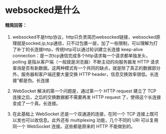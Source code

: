 # websocked是什么

#### 精简回答：

1. websocked不是http协议，http只负责简历websocked链接，websocked原理就是socked,ip,tcp通信，只不过包裹一层，加了一些限制，可以理解为打了补丁的长连接http，传统http可以通过轮训建立长连接
keep-alive connection：是一次tcp通信完成多个http请求每一个请求都单独发头，
polling 是指从客户端（一般就是浏览器）不断主动的向服务器发 HTTP 请求查询是否有新数据。这两种模式有一个共同的缺点，就是除了真正的数据部分外，服务器和客户端还要大量交换 HTTP header，信息交换效率很低。长连接”都是伪。长连接

2. WebSocket 解决的第一个问题是，通过第一个 HTTP request 建立了 TCP 连接之后，之后的交换数据都不需要再发 HTTP request 了，使得这个长连接变成了一个真。长连接。

3. 在此基础上 WebSocket 还是一个双通道的连接，在同一个 TCP 连接上既可以发也可以收信息。此外还有 multiplexing 功能，几个不同的 URI 可以复用同一个 WebSocket 连接。这些都是原来的 HTTP 不能做到的。
